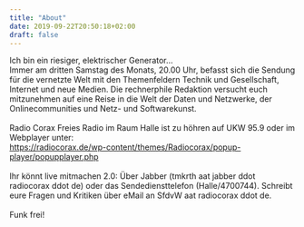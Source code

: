 ```yaml
---
title: "About"
date: 2019-09-22T20:50:18+02:00
draft: false
---
```

Ich bin ein riesiger, elektrischer Generator…
<br>
Immer am dritten Samstag des Monats, 20.00 Uhr, befasst sich die Sendung für die vernetzte Welt mit den Themenfeldern Technik und Gesellschaft, Internet und neue Medien. Die rechnerphile Redaktion versucht euch mitzunehmen auf eine Reise in die Welt der Daten und Netzwerke, der Onlinecommunities und Netz- und Softwarekunst. 
<br><br>
Radio Corax Freies Radio im Raum Halle ist zu höhren auf UKW 95.9 oder im Webplayer unter:
<br>
https://radiocorax.de/wp-content/themes/Radiocorax/popup-player/popupplayer.php
<br><br>
Ihr könnt live mitmachen 2.0: Über Jabber (tmkrth aat jabber ddot radiocorax ddot de) oder das Sendediensttelefon (Halle/4700744). Schreibt eure Fragen und Kritiken über eMail an SfdvW aat radiocorax ddot de.
<br><br>
Funk frei!

